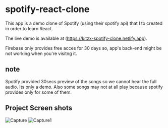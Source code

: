 # spotify-react-clone
This app is a demo clone of Spotify (using their spotify api) that I to created in order to learn React.


The live demo is available at (https://kitzx-spotify-clone.netlify.app).

Firebase only provides free acces for 30 days so, app's back-end might be not working when you're visitng it.


## note 
Spotify provided 30secs preview of the songs so we cannot hear the full audio. Its only a demo. Also some songs may not at all play because spotify provides only for some of them.





## Project Screen shots 
![Capture](https://user-images.githubusercontent.com/36028384/92411303-ed640480-f164-11ea-9b44-4e5ea63e1b2b.PNG)
![Capture1](https://user-images.githubusercontent.com/36028384/92411399-5481b900-f165-11ea-9821-8fcbeb29bf1d.PNG)



